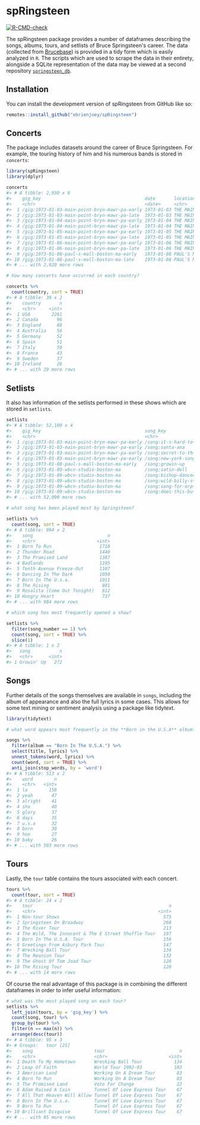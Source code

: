 <!-- README.md is generated from README.Rmd. Please edit that file -->



# spRingsteen

<!-- badges: start -->
[![R-CMD-check](https://github.com/obrienjoey/spRingsteen/workflows/R-CMD-check/badge.svg)](https://github.com/obrienjoey/spRingsteen/actions)
<!-- badges: end -->

The spRingsteen package provides a number of dataframes describing the songs,
albums, tours, and setlists of Bruce Springsteen's career. The data (collected from [Brucebase](http://brucebase.wikidot.com/)) is provided
in a tidy form which is easily analyzed in `R`. The scripts which are used to scrape the data in their entirety, alongside a SQLite representation of the data may be viewed at a second repository [`springsteen_db`](https://github.com/obrienjoey/springsteen_db).

## Installation

You can install the development version of spRingsteen from GitHub like so:

``` r
remotes::install_github("obrienjoey/spRingsteen")
```

## Concerts

The package includes datasets around the career of Bruce Springsteen. For example,
the touring history of him and his numerous bands is stored in `concerts`:


```r
library(spRingsteen)
library(dplyr)

concerts
#> # A tibble: 2,930 x 6
#>    gig_key                                       date       location        state city  country
#>    <chr>                                         <date>     <chr>           <chr> <chr> <chr>  
#>  1 /gig:1973-01-03-main-point-bryn-mawr-pa-early 1973-01-03 THE MAIN POINT~ PA    <NA>  USA    
#>  2 /gig:1973-01-03-main-point-bryn-mawr-pa-late  1973-01-03 THE MAIN POINT~ PA    <NA>  USA    
#>  3 /gig:1973-01-04-main-point-bryn-mawr-pa-early 1973-01-04 THE MAIN POINT~ PA    <NA>  USA    
#>  4 /gig:1973-01-04-main-point-bryn-mawr-pa-late  1973-01-04 THE MAIN POINT~ PA    <NA>  USA    
#>  5 /gig:1973-01-05-main-point-bryn-mawr-pa-early 1973-01-05 THE MAIN POINT~ PA    <NA>  USA    
#>  6 /gig:1973-01-05-main-point-bryn-mawr-pa-late  1973-01-05 THE MAIN POINT~ PA    <NA>  USA    
#>  7 /gig:1973-01-06-main-point-bryn-mawr-pa-early 1973-01-06 THE MAIN POINT~ PA    <NA>  USA    
#>  8 /gig:1973-01-06-main-point-bryn-mawr-pa-late  1973-01-06 THE MAIN POINT~ PA    <NA>  USA    
#>  9 /gig:1973-01-08-paul-s-mall-boston-ma-early   1973-01-08 PAUL'S MALL, B~ MA    <NA>  USA    
#> 10 /gig:1973-01-08-paul-s-mall-boston-ma-late    1973-01-08 PAUL'S MALL, B~ MA    <NA>  USA    
#> # ... with 2,920 more rows

# how many concerts have occurred in each country?

concerts %>% 
  count(country, sort = TRUE)
#> # A tibble: 39 x 2
#>    country       n
#>    <chr>     <int>
#>  1 USA        2261
#>  2 Canada       96
#>  3 England      88
#>  4 Australia    56
#>  5 Germany      52
#>  6 Spain        51
#>  7 Italy        50
#>  8 France       43
#>  9 Sweden       37
#> 10 Ireland      26
#> # ... with 29 more rows
```

## Setlists

It also has information of the setlists performed in these shows which are 
stored in `setlists`.


```r
setlists
#> # A tibble: 52,100 x 4
#>    gig_key                                       song_key            song           song_number
#>    <chr>                                         <chr>               <chr>                <int>
#>  1 /gig:1973-01-03-main-point-bryn-mawr-pa-early /song:it-s-hard-to~ It's Hard To ~           1
#>  2 /gig:1973-01-03-main-point-bryn-mawr-pa-early /song:santa-ana     Santa Ana                2
#>  3 /gig:1973-01-03-main-point-bryn-mawr-pa-early /song:secret-to-th~ Secret To The~           3
#>  4 /gig:1973-01-03-main-point-bryn-mawr-pa-early /song:new-york-song New York Song            4
#>  5 /gig:1973-01-08-paul-s-mall-boston-ma-early   /song:growin-up     Growin' Up               1
#>  6 /gig:1973-01-09-wbcn-studio-boston-ma         /song:satin-doll    Satin Doll               1
#>  7 /gig:1973-01-09-wbcn-studio-boston-ma         /song:bishop-danced Bishop Danced            2
#>  8 /gig:1973-01-09-wbcn-studio-boston-ma         /song:wild-billy-s~ Circus Song              3
#>  9 /gig:1973-01-09-wbcn-studio-boston-ma         /song:song-for-orp~ Song For Orph~           4
#> 10 /gig:1973-01-09-wbcn-studio-boston-ma         /song:does-this-bu~ Does This Bus~           5
#> # ... with 52,090 more rows

# what song has been played most by Springsteen?

setlists %>%
  count(song, sort = TRUE)
#> # A tibble: 994 x 2
#>    song                            n
#>    <chr>                       <int>
#>  1 Born To Run                  1710
#>  2 Thunder Road                 1440
#>  3 The Promised Land            1387
#>  4 Badlands                     1195
#>  5 Tenth Avenue Freeze-Out      1107
#>  6 Dancing In The Dark          1050
#>  7 Born In The U.s.a.           1011
#>  8 The Rising                    881
#>  9 Rosalita (Come Out Tonight)   812
#> 10 Hungry Heart                  737
#> # ... with 984 more rows

# which song has most frequently opened a show?

setlists %>%
  filter(song_number == 1) %>%
  count(song, sort = TRUE) %>%
  slice(1)
#> # A tibble: 1 x 2
#>   song           n
#>   <chr>      <int>
#> 1 Growin' Up   272
```

## Songs

Further details of the songs themselves are available in `songs`, including
the album of appearance and also the full lyrics in some cases. This allows for 
some text mining or sentiment analysis using a package like tidytext.


```r
library(tidytext)

# what word appears most frequently in the **Born in the U.S.A** album?

songs %>% 
  filter(album == "Born In The U.S.A.") %>% 
  select(title, lyrics) %>% 
  unnest_tokens(word, lyrics) %>% 
  count(word, sort = TRUE) %>% 
  anti_join(stop_words, by = 'word')
#> # A tibble: 513 x 2
#>    word        n
#>    <chr>   <int>
#>  1 la        158
#>  2 yeah       47
#>  3 alright    41
#>  4 sha        40
#>  5 glory      37
#>  6 days       35
#>  7 u.s.a      32
#>  8 born       30
#>  9 hoo        27
#> 10 baby       26
#> # ... with 503 more rows
```

## Tours

Lastly, the `tour` table contains the tours associated with each concert.


```r
tours %>% 
  count(tour, sort = TRUE)
#> # A tibble: 24 x 2
#>    tour                                                   n
#>    <chr>                                              <int>
#>  1 Non-tour Shows                                       575
#>  2 Springsteen On Broadway                              268
#>  3 The River Tour                                       213
#>  4 The Wild, The Innocent & The E Street Shuffle Tour   197
#>  5 Born In The U.S.A. Tour                              156
#>  6 Greetings From Asbury Park Tour                      147
#>  7 Wrecking Ball Tour                                   134
#>  8 The Reunion Tour                                     132
#>  9 The Ghost Of Tom Joad Tour                           128
#> 10 The Rising Tour                                      120
#> # ... with 14 more rows
```

Of course the real advantage of this package is in combining the different
dataframes in order to infer useful information:


```r
# what was the most played song on each tour?
setlists %>% 
  left_join(tours, by = 'gig_key') %>%
  count(song, tour) %>%
  group_by(tour) %>%
  filter(n == max(n)) %>%
  arrange(desc(tour))
#> # A tibble: 95 x 3
#> # Groups:   tour [25]
#>    song                       tour                            n
#>    <chr>                      <chr>                       <int>
#>  1 Death To My Hometown       Wrecking Ball Tour            134
#>  2 Leap Of Faith              World Tour 1992-93            103
#>  3 American Land              Working On A Dream Tour        83
#>  4 Born To Run                Working On A Dream Tour        83
#>  5 The Promised Land          Vote For Change                22
#>  6 Adam Raised A Cain         Tunnel Of Love Express Tour    67
#>  7 All That Heaven Will Allow Tunnel Of Love Express Tour    67
#>  8 Born In The U.s.a.         Tunnel Of Love Express Tour    67
#>  9 Born To Run                Tunnel Of Love Express Tour    67
#> 10 Brilliant Disguise         Tunnel Of Love Express Tour    67
#> # ... with 85 more rows
```
